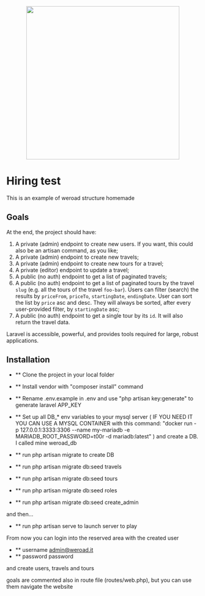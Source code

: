 <p align="center"><a href="https://weroad.it" target="_blank"><img src="https://image.spreadshirtmedia.net/image-server/v1/compositions/T56A2PA4115PT17X0Y116D173645987FS2026/views/1,width=650,height=650,appearanceId=2.jpg" width="400"></a></p>

# Hiring test

This is an example of weroad structure homemade

## Goals

At the end, the project should have:

1. A private (admin) endpoint to create new users. If you want, this could also be an artisan command, as you like;
2. A private (admin) endpoint to create new travels;
3. A private (admin) endpoint to create new tours for a travel;
4. A private (editor) endpoint to update a travel;
5. A public (no auth) endpoint to get a list of paginated travels;
6. A public (no auth) endpoint to get a list of paginated tours by the travel `slug` (e.g. all the tours of the travel `foo-bar`). Users can filter (search) the results by `priceFrom`, `priceTo`, `startingDate`, `endingDate`. User can sort the list by `price` asc and desc. They will always be sorted, after every user-provided filter, by `startingDate` asc;
7. A public (no auth) endpoint to get a single tour by its `id`. It will also return the travel data.

Laravel is accessible, powerful, and provides tools required for large, robust applications.

## Installation

- ** Clone the project in your local folder
- ** Install vendor with "composer install" command
- ** Rename .env.example in .env and use "php artisan key:generate" to generate laravel APP_KEY
- ** Set up all DB_* env variables to your mysql server 
    ( IF YOU NEED IT YOU CAN USE A MYSQL CONTAINER with this command:
     "docker run -p 127.0.0.1:3333:3306  --name my-mariadb -e MARIADB_ROOT_PASSWORD=t00r -d mariadb:latest" )
     and create a DB. I called mine weroad_db

- ** run php artisan migrate to create DB
- ** run php artisan migrate db:seed travels
- ** run php artisan migrate db:seed tours
- ** run php artisan migrate db:seed roles
- ** run php artisan migrate db:seed create_admin

and then...

- ** run php artisan serve to launch server to play

From now you can login into the reserved area with the created user 
- ** username admin@weroad.it
- ** password password

and create users, travels and tours

goals are commented also in route file (routes/web.php), but you can use them navigate the website

